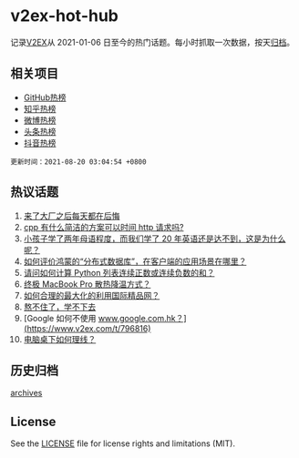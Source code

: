# v2ex-hot-hub

 记录[V2EX](https://www.v2ex.com/)从 2021-01-06 日至今的热门话题。每小时抓取一次数据，按天[归档](archives)。
 
 ## 相关项目

- [GitHub热榜](https://github.com/lonnyzhang423/github-hot-hub)
- [知乎热榜](https://github.com/lonnyzhang423/zhihu-hot-hub)
- [微博热榜](https://github.com/lonnyzhang423/weibo-hot-hub)
- [头条热榜](https://github.com/lonnyzhang423/toutiao-hot-hub)
- [抖音热榜](https://github.com/lonnyzhang423/douyin-hot-hub)


 `更新时间：2021-08-20 03:04:54 +0800`

## 热议话题

1. [来了大厂之后每天都在后悔](https://www.v2ex.com/t/796673)
1. [cpp 有什么简洁的方案可以时间 http 请求吗?](https://www.v2ex.com/t/796751)
1. [小孩子学了两年母语程度，而我们学了 20 年英语还是达不到，这是为什么呢？](https://www.v2ex.com/t/796682)
1. [如何评价鸿蒙的“分布式数据库”，在客户端的应用场景在哪里？](https://www.v2ex.com/t/796757)
1. [请问如何计算 Python 列表连续正数或连续负数的和？](https://www.v2ex.com/t/796730)
1. [终极 MacBook Pro 散热降温方式？](https://www.v2ex.com/t/796702)
1. [如何合理的最大化的利用国际精品网？](https://www.v2ex.com/t/796699)
1. [熬不住了，学不下去](https://www.v2ex.com/t/796707)
1. [Google 如何不使用 www.google.com.hk？](https://www.v2ex.com/t/796816)
1. [电脑桌下如何理线？](https://www.v2ex.com/t/796671)

## 历史归档

[archives](archives)

## License

See the [LICENSE](LICENSE) file for license rights and limitations (MIT).
